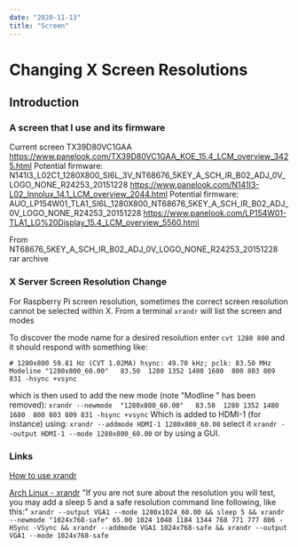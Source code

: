 ```yaml
---
date: "2020-11-13"
title: "Screen"
---
```

<!-- 2020-11-13-Screen-->

<!-- markdownlint-disable MD025 -->
# Changing X Screen Resolutions
<!-- markdownlint-enable MD025 -->

## Introduction

### A screen that I use and its firmware

Current screen TX39D80VC1GAA https://www.panelook.com/TX39D80VC1GAA_KOE_15.4_LCM_overview_3425.html
Potential firmware: N141I3_L02C1_1280X800_SI6L_3V_NT68676_5KEY_A_SCH_IR_B02_ADJ_0V_LOGO_NONE_R24253_20151228 https://www.panelook.com/N141I3-L02_Innolux_14.1_LCM_overview_2044.html
Potential firmware: AUO_LP154W01_TLA1_SI6L_1280X800_NT68676_5KEY_A_SCH_IR_B02_ADJ_0V_LOGO_NONE_R24253_20151228 https://www.panelook.com/LP154W01-TLA1_LG%20Display_15.4_LCM_overview_5560.html

From NT68676_5KEY_A_SCH_IR_B02_ADJ_0V_LOGO_NONE_R24253_20151228 rar archive

### X Server Screen Resolution Change

For Raspberry Pi screen resolution, sometimes the correct screen resolution cannot be selected within X.  From a terminal `xrandr` will list the screen and modes

To discover the mode name for a desired resolution enter `cvt 1280 800` and it should respond with something like:

```
# 1280x800 59.81 Hz (CVT 1.02MA) hsync: 49.70 kHz; pclk: 83.50 MHz
Modeline "1280x800_60.00"   83.50  1280 1352 1480 1680  800 803 809 831 -hsync +vsync
```

which is then used to add the new mode (note "Modline " has been removed):
`xrandr --newmode  "1280x800_60.00"   83.50  1280 1352 1480 1680  800 803 809 831 -hsync +vsync`
Which is added to HDMI-1 (for instance) using:
`xrandr --addmode HDMI-1 1280x800_60.00`
select it
`xrandr --output HDMI-1 --mode 1280x800_60.00` or by using a GUI.

### Links

[How to use xrandr](https://xorg-team.pages.debian.net/xorg/howto/use-xrandr.html)

<!-- markdownlint-disable MD034 -->

[Arch Linux - xrandr](https://wiki.archlinux.org/index.php/Xrandr#Adding_undetected_resolutions) "If you are not sure about the resolution you will test, you may add a sleep 5 and a safe resolution command line following, like this:"
`xrandr --output VGA1 --mode 1280x1024_60.00 && sleep 5 && xrandr --newmode "1024x768-safe" 65.00 1024 1048 1184 1344 768 771 777 806 -HSync -VSync && xrandr --addmode VGA1 1024x768-safe && xrandr --output VGA1 --mode 1024x768-safe`

<!-- markdownlint-enable MD034 -->
